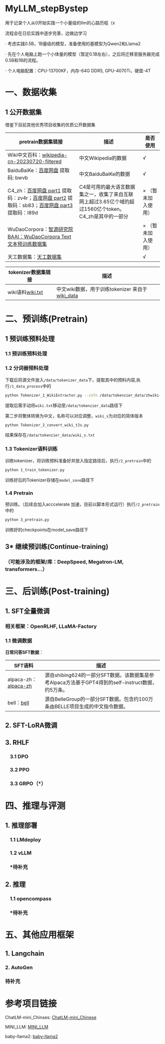 # MyLLM_stepBystep

用于记录个人从0开始实践一个小量级的llm的心路历程（x

流程会在日后实践中逐步完善，边做边学习

· 考虑实践0.5B，1B量级的模型，准备使用的基模型为Qwen2和Llama2

· 先在个人电脑上跑一个小体量的模型（暂定0.1B左右），之后将迁移至服务器完成0.5B和1B的流程。

· 个人电脑配置：CPU-13700KF，内存-64G DDR5, GPU-4070Ti，硬盘-4T

# 一、数据收集

## 1 公开数据集

借鉴下目前其他优秀项目收集的优质公开数据集

| pretrain数据集链接 | 描述  | 是否使用 |
| --- | --- | --- |
| Wiki中文百科：[wikipedia-cn-20230720-filtered](https://huggingface.co/datasets/pleisto/wikipedia-cn-20230720-filtered) | 中文Wikipedia的数据 | √ |
| BaiduBaiKe：[百度网盘](https://pan.baidu.com/s/1jIpCHnWLTNYabftavo3DVw?pwd=bwvb) 提取码: bwvb | 中文BaiduBaiKe的数据 | √ |
| C4_zh：[百度网盘 part1](https://pan.baidu.com/s/18O2Tj_PPB718K8gnaWrWUQ) 提取码：zv4r；[百度网盘 part2](https://pan.baidu.com/s/11PTgtUfFXvpNkOige9Iw4w) 提取码：sb83；[百度网盘 part3](https://pan.baidu.com/s/1248QfTS8QHPojYW-0fd5jQ) 提取码：l89d | C4是可用的最大语言数据集之一，收集了来自互联网上超过3.65亿个域的超过1560亿个token。C4_zh是其中的一部分 | × （暂未加入使用） |
| WuDaoCorpora：[智源研究院BAAI：WuDaoCorpora Text文本预训练数据集](https://data.baai.ac.cn/details/WuDaoCorporaText) |     | × （暂未加入使用） |
| 天工数据集：[天工数据集](https://huggingface.co/datasets/Skywork/SkyPile-150B/tree/main/data) |      | √ |

| tokenizer数据集链接 | 描述 |
| --- | --- |
| wiki语料[wiki.txt](https://dumps.wikimedia.org/zhwiki/latest/zhwiki-latest-pages-articles-multistream.xml.bz2) | 中文wiki数据，用于训练tokenizer 来自于[wiki_data](https://dumps.wikimedia.org/zhwiki/)|

# 二、预训练(Pretrain)

## 1 预训练预料处理

### 1.1 预训练预料处理
### 1.2 分词器预料处理

下载后将源文件放入`/data/tokenizer_data`下，提取其中的预料内容,执行`/1_data_process`中的
```bash
python Tokenizer_1_WikiExtractor.py --infn /data/tokenzier_data/zhwiki-latest-pages-articles-multistream.xml.bz2
```
提取后需手动将`wiki.txt`移动至`/data/tokenzier_data`路径下

第二步将繁体转换为中文，名称可以对应调整，`wiki_s`为对应的简体版本
```bash
python Tokenizer_2_convert_wiki_t2s.py
```

结果保存在`/data/tokenzier_data/wiki_s.txt`

### 1.3 Tokenizer语料训练

训练tokenizer，将训练预料准备好并放入指定路径后，执行`/2_pretrain`中的
```bash
python 1_train_tokenizer.py
```
训练好后的Tokenizer存储在`model_save`路径下

### 1.4 Pretrain
预训练。（后续会加入acccelerate 加速，目前以脚本形式运行）执行`/2_pretrain`中的
```bash
python 3_pretrain.py
```
训练好的checkpoints在model_save路径下

## 3* 继续预训练(Continue-training)

### （可能涉及的框架/库：DeepSpeed, Megatron-LM, transformers...）

# 三、后训练(Post-training)

## 1. SFT全量微调

### 相关框架：OpenRLHF, LLaMA-Factory

### 1.1 微调数据

**日常问答SFT数据**：

| SFT语料 | 描述  |
| --- | --- |
| alpaca-zh：[alpaca-zh](https://huggingface.co/datasets/shibing624/alpaca-zh) | 源自shibing624的一部分SFT数据。该数据集是参考Alpaca方法基于GPT4得到的self-instruct数据，约5万条。 |
| bell：[bell](https://huggingface.co/datasets/BelleGroup/train_1M_CN) | 源自BelleGroup的一部分SFT数据。包含约100万条由BELLE项目生成的中文指令数据。 |

## 2. SFT-LoRA微调

## 3. RHLF

###     3.1 DPO

###     3.2 PPO

###     3.3 GRPO（*）

# 四、推理与评测

## 1. 推理部署

###     1.1 LMdeploy

###     1.2 vLLM

###     *待补充

## 2. 推理

###     1.1 opencompass

###     *待补充

# 五、其他应用框架

## 1. Langchain

### 2. AutoGen

### 待补充

# 参考项目链接

ChatLM-mini_Chinses: [ChatLM-mini_Chinese](https://github.com/charent/ChatLM-mini-Chinese)

MINI_LLM: [MINI_LLM](https://github.com/jiahe7ay/MINI_LLM)

baby-llama2: [baby-llama2](https://github.com/DLLXW/baby-llama2-chinese)
